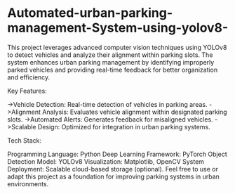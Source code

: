 # Automated-urban-parking-management-System-using-yolov8-
This project leverages advanced computer vision techniques using YOLOv8 to detect vehicles and analyze their alignment within parking slots. The system enhances urban parking management by identifying improperly parked vehicles and providing real-time feedback for better organization and efficiency.

Key Features:

->Vehicle Detection: Real-time detection of vehicles in parking areas.
->Alignment Analysis: Evaluates vehicle alignment within designated parking slots.
->Automated Alerts: Generates feedback for misaligned vehicles.
->Scalable Design: Optimized for integration in urban parking systems.

Tech Stack:

Programming Language: Python
Deep Learning Framework: PyTorch
Object Detection Model: YOLOv8
Visualization: Matplotlib, OpenCV
System Deployment: Scalable cloud-based storage (optional).
Feel free to use or adapt this project as a foundation for improving parking systems in urban environments.

